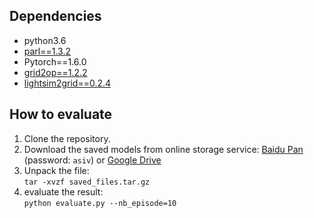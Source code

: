## Dependencies
- python3.6
- [parl==1.3.2](https://github.com/PaddlePaddle/PARL)
- Pytorch==1.6.0
- [grid2op==1.2.2](https://github.com/rte-france/Grid2Op)
- [lightsim2grid==0.2.4](https://github.com/BDonnot/lightsim2grid)

## How to evaluate
  1. Clone the repository.
  2. Download the saved models from online storage service: [Baidu Pan](https://pan.baidu.com/s/14M1ccn72rgE_7X19e94bkQ) (password: `asiv`) or [Google Drive](https://drive.google.com/file/d/1mDE7K__QFHHxWCWIq53egtjPAVC0Jt0k/view?usp=sharing)
  3. Unpack the file:  
    ```
    tar -xvzf saved_files.tar.gz
    ```
  4. evaluate the result:  
    ```
    python evaluate.py --nb_episode=10
    ```

